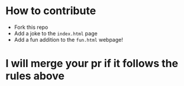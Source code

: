 # How to contribute
- Fork this repo
- Add a joke to the `index.html` page
- Add a fun addition to the `fun.html` webpage!
# I will merge your pr if it follows the rules above
